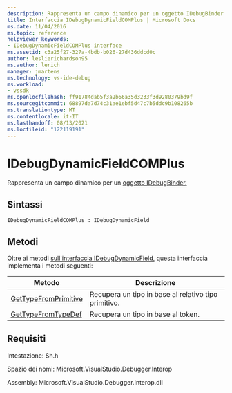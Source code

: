 ```yaml
---
description: Rappresenta un campo dinamico per un oggetto IDebugBinder.
title: Interfaccia IDebugDynamicFieldCOMPlus | Microsoft Docs
ms.date: 11/04/2016
ms.topic: reference
helpviewer_keywords:
- IDebugDynamicFieldCOMPlus interface
ms.assetid: c3a25f27-327a-4bdb-b026-27d436ddcd0c
author: leslierichardson95
ms.author: lerich
manager: jmartens
ms.technology: vs-ide-debug
ms.workload:
- vssdk
ms.openlocfilehash: ff91784dab5f3a2b66a35d3233f3d9280379bd9f
ms.sourcegitcommit: 68897da7d74c31ae1ebf5d47c7b5ddc9b108265b
ms.translationtype: MT
ms.contentlocale: it-IT
ms.lasthandoff: 08/13/2021
ms.locfileid: "122119191"
---
```

# <a name="idebugdynamicfieldcomplus"></a>IDebugDynamicFieldCOMPlus
Rappresenta un campo dinamico per un [oggetto IDebugBinder.](../../../extensibility/debugger/reference/idebugbinder.md)

## <a name="syntax"></a>Sintassi

```
IDebugDynamicFieldCOMPlus : IDebugDynamicField
```

## <a name="methods"></a>Metodi
 Oltre ai metodi [sull'interfaccia IDebugDynamicField,](../../../extensibility/debugger/reference/idebugdynamicfield.md) questa interfaccia implementa i metodi seguenti:

|Metodo|Descrizione|
|------------|-----------------|
|[GetTypeFromPrimitive](../../../extensibility/debugger/reference/idebugdynamicfieldcomplus-gettypefromprimitive.md)|Recupera un tipo in base al relativo tipo primitivo.|
|[GetTypeFromTypeDef](../../../extensibility/debugger/reference/idebugdynamicfieldcomplus-gettypefromtypedef.md)|Recupera un tipo in base al token.|

## <a name="requirements"></a>Requisiti
 Intestazione: Sh.h

 Spazio dei nomi: Microsoft.VisualStudio.Debugger.Interop

 Assembly: Microsoft.VisualStudio.Debugger.Interop.dll
